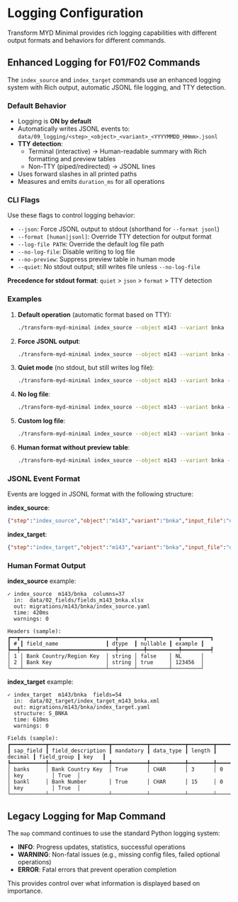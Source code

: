 # Logging Configuration

Transform MYD Minimal provides rich logging capabilities with different output formats and behaviors for different commands.

## Enhanced Logging for F01/F02 Commands

The `index_source` and `index_target` commands use an enhanced logging system with Rich output, automatic JSONL file logging, and TTY detection.

### Default Behavior

- Logging is **ON by default**
- Automatically writes JSONL events to: `data/09_logging/<step>_<object>_<variant>_<YYYYMMDD_HHmm>.jsonl`
- **TTY detection**: 
  - Terminal (interactive) → Human-readable summary with Rich formatting and preview tables
  - Non-TTY (piped/redirected) → JSONL lines
- Uses forward slashes in all printed paths
- Measures and emits `duration_ms` for all operations

### CLI Flags

Use these flags to control logging behavior:

- `--json`: Force JSONL output to stdout (shorthand for `--format jsonl`)
- `--format [human|jsonl]`: Override TTY detection for output format
- `--log-file PATH`: Override the default log file path
- `--no-log-file`: Disable writing to log file
- `--no-preview`: Suppress preview table in human mode
- `--quiet`: No stdout output; still writes file unless `--no-log-file`

**Precedence for stdout format**: `quiet` > `json` > `format` > TTY detection

### Examples

1. **Default operation** (automatic format based on TTY):
   ```bash
   ./transform-myd-minimal index_source --object m143 --variant bnka
   ```

2. **Force JSONL output**:
   ```bash
   ./transform-myd-minimal index_source --object m143 --variant bnka --json
   ```

3. **Quiet mode** (no stdout, but still writes log file):
   ```bash
   ./transform-myd-minimal index_source --object m143 --variant bnka --quiet
   ```

4. **No log file**:
   ```bash
   ./transform-myd-minimal index_source --object m143 --variant bnka --no-log-file
   ```

5. **Custom log file**:
   ```bash
   ./transform-myd-minimal index_source --object m143 --variant bnka --log-file my_custom.jsonl
   ```

6. **Human format without preview table**:
   ```bash
   ./transform-myd-minimal index_source --object m143 --variant bnka --no-preview
   ```

### JSONL Event Format

Events are logged in JSONL format with the following structure:

**index_source**:
```json
{"step":"index_source","object":"m143","variant":"bnka","input_file":"data/02_fields/fields_m143_bnka.xlsx","output_file":"migrations/m143/bnka/index_source.yaml","total_columns":4,"duration_ms":420,"warnings":[]}
```

**index_target**:
```json
{"step":"index_target","object":"m143","variant":"bnka","input_file":"data/02_target/index_target_m143_bnka.xml","output_file":"migrations/m143/bnka/index_target.yaml","structure":"S_BNKA","total_fields":54,"duration_ms":610,"warnings":[]}
```

### Human Format Output

**index_source** example:
```
✓ index_source  m143/bnka  columns=37
  in:  data/02_fields/fields_m143_bnka.xlsx
  out: migrations/m143/bnka/index_source.yaml
  time: 420ms
  warnings: 0

Headers (sample):
┏━━┳━━━━━━━━━━━━━━━━━━━━━━━━━━━━━━┳━━━━━━━━┳━━━━━━━━━━┳━━━━━━━━━┓
┃ # ┃ field_name               ┃ dtype  ┃ nullable ┃ example ┃
┡━━╇━━━━━━━━━━━━━━━━━━━━━━━━━━━━━━╇━━━━━━━━╇━━━━━━━━━━╇━━━━━━━━━┩
│ 1 │ Bank Country/Region Key  │ string │ false    │ NL      │
│ 2 │ Bank Key                 │ string │ true     │ 123456  │
└───┴──────────────────────────┴────────┴──────────┴─────────┘
```

**index_target** example:
```
✓ index_target  m143/bnka  fields=54
  in:  data/02_target/index_target_m143_bnka.xml
  out: migrations/m143/bnka/index_target.yaml
  structure: S_BNKA
  time: 610ms
  warnings: 0

Fields (sample):
┏━━━━━━━━━━━┳━━━━━━━━━━━━━━━━━━━┳━━━━━━━━━━━┳━━━━━━━━━━━┳━━━━━━━━┳━━━━━━━━━┳━━━━━━━━━━━━━┳━━━━━━━┓
┃ sap_field ┃ field_description ┃ mandatory ┃ data_type ┃ length ┃ decimal ┃ field_group ┃ key   ┃
┡━━━━━━━━━━━╇━━━━━━━━━━━━━━━━━━━╇━━━━━━━━━━━╇━━━━━━━━━━━╇━━━━━━━━╇━━━━━━━━━╇━━━━━━━━━━━━━╇━━━━━━━┩
│ banks     │ Bank Country Key  │ True      │ CHAR      │ 3      │ 0       │ key         │ True  │
│ bankl     │ Bank Number       │ True      │ CHAR      │ 15     │ 0       │ key         │ True  │
└───────────┴───────────────────┴───────────┴───────────┴────────┴─────────┴─────────────┴───────┘
```

## Legacy Logging for Map Command

The `map` command continues to use the standard Python logging system:

- **INFO**: Progress updates, statistics, successful operations
- **WARNING**: Non-fatal issues (e.g., missing config files, failed optional operations)  
- **ERROR**: Fatal errors that prevent operation completion

This provides control over what information is displayed based on importance.